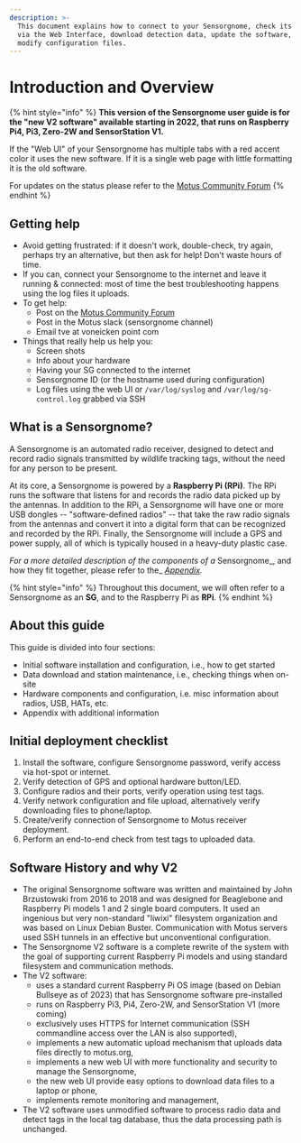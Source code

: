```yaml
---
description: >-
  This document explains how to connect to your Sensorgnome, check its status
  via the Web Interface, download detection data, update the software, and
  modify configuration files.
---
```


# Introduction and Overview

{% hint style="info" %}
**This version of the Sensorgnome user guide is for the "new V2 software" available starting in 2022, that runs on Raspberry Pi4, Pi3, Zero-2W and SensorStation V1.**

If the "Web UI" of your Sensorgnome has multiple tabs with a red accent color it uses the new software. If it is a single web page with little formatting it is the old software.

For updates on the status please refer to the [Motus Community Forum](http://community.motus.org)
{% endhint %}

## Getting help

* Avoid getting frustrated: if it doesn't work, double-check, try again, perhaps try an alternative, but then ask for help! Don't waste hours of time.
* If you can, connect your Sensorgnome to the internet and leave it running & connected: most of time the best troubleshooting happens using the log files it uploads.
* To get help:
  * Post on the [Motus Community Forum](http://community.motus.org)
  * Post in the Motus slack (sensorgnome channel)
  * Email tve at voneicken point com
* Things that really help us help you:
  * Screen shots
  * Info about your hardware
  * Having your SG connected to the internet
  * Sensorgnome ID (or the hostname used during configuration)
  * Log files using the web UI or `/var/log/syslog` and `/var/log/sg-control.log` grabbed via SSH

## What is a Sensorgnome?

A Sensorgnome is an automated radio receiver, designed to detect and record radio signals transmitted by wildlife tracking tags, without the need for any person to be present.&#x20;

At its core, a Sensorgnome is powered by a **Raspberry Pi (RPi)**. The RPi runs the software that listens for and records the radio data picked up by the antennas. In addition to the RPi, a Sensorgnome will have one or more USB dongles -- "software-defined radios" -- that take the raw radio signals from the antennas and convert it into a digital form that can be recognized and recorded by the RPi. Finally, the Sensorgnome will include a GPS and power supply, all of which is typically housed in a heavy-duty plastic case.

_For a more detailed description of the components of a_ Sensorgnome_, and how they fit together, please refer to the_ [_Appendix_](https://app.gitbook.com/@motus/s/sensorgnome/\~/diff/drafts/-MZ4ola3hAcwEqpN3XNh/appendix/anatomy)_._

{% hint style="info" %}
Throughout this document, we will often refer to a Sensorgnome as an **SG**, and to the Raspberry Pi as **RPi**.
{% endhint %}

## About this guide

This guide is divided into four sections:

* Initial software installation and configuration, i.e., how to get started
* Data download and station maintenance, i.e., checking things when on-site
* Hardware components and configuration, i.e. misc information about radios, USB, HATs, etc.
* Appendix with additional information

## Initial deployment checklist

1. Install the software, configure Sensorgnome password, verify access via hot-spot or internet.
2. Verify detection of GPS and optional hardware button/LED.
3. Configure radios and their ports, verify operation using test tags.
4. Verify network configuration and file upload, alternatively verify downloading files to phone/laptop.
5. Create/verify connection of Sensorgnome to Motus receiver deployment.
6. Perform an end-to-end check from test tags to uploaded data.

## Software History and why V2

* The original Sensorgnome software was written and maintained by John Brzustowski from 2016 to 2018 and was designed for Beaglebone and Raspberry Pi models 1 and 2 single board computers. It used an ingenious but very non-standard "liwixi" filesystem organization and was based on Linux Debian Buster. Communication with Motus servers used SSH tunnels in an effective but unconventional configuration.
* The Sensorgnome V2 software is a complete rewrite of the system with the goal of supporting current Raspberry Pi models and using standard filesystem and communication methods.
* The V2 software:
  * uses a standard current Raspberry Pi OS image (based on Debian Bullseye as of 2023) that has Sensorgnome software pre-installed
  * runs on Raspberry Pi3, Pi4, Zero-2W, and SensorStation V1 (more coming)
  * exclusively uses HTTPS for Internet communication (SSH commandline access over the LAN is also supported),
  * implements a new automatic upload mechanism that uploads data files directly to motus.org,
  * implements a new web UI with more functionality and security to manage the Sensorgnome,
  * the new web UI provide easy options to download data files to a laptop or phone,
  * implements remote monitoring and management,
* The V2 software uses unmodified software to process radio data and detect tags in the local tag database, thus the data processing path is unchanged.
